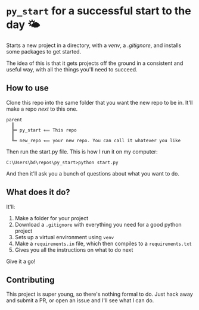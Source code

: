 # `py_start` for a successful start to the day 🌤

Starts a new project in a directory, with a _venv_, a _.gitignore_, and installs some packages to get started.

The idea of this is that it gets projects off the ground in a consistent and useful way, with all the things you'll need to succeed. 

## How to use

Clone this repo into the same folder that you want the new repo to be in. It'll make a repo _next_ to this one.

```
parent
  ║
  ╠═ py_start ⟸ This repo
  ║
  ╚═ new_repo ⟸ your new repo. You can call it whatever you like
```

Then run the start.py file. This is how I run it on my computer:

```
C:\Users\bd\repos\py_start>python start.py
```

And then it'll ask you a bunch of questions about what you want to do.

## What does it do?

It'll:

1. Make a folder for your project
1. Download a `.gitignore` with everything you need for a good python project
1. Sets up a virtual environment using `venv`
1. Make a `requirements.in` file, which then compiles to a `requirements.txt`
1. Gives you all the instructions on what to do next

Give it a go!

## Contributing

This project is super young, so there's nothing formal to do. Just hack away and submit a PR, or open an issue and I'll see what I can do.

